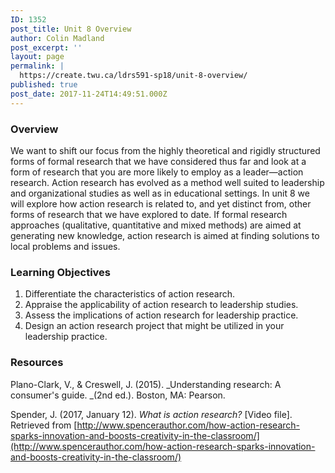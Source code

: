 ```yaml
---
ID: 1352
post_title: Unit 8 Overview
author: Colin Madland
post_excerpt: ''
layout: page
permalink: |
  https://create.twu.ca/ldrs591-sp18/unit-8-overview/
published: true
post_date: 2017-11-24T14:49:51.000Z
---
```


### Overview

We want to shift our focus from the highly theoretical and rigidly structured forms of formal research that we have considered thus far and look at a form of research that you are more likely to employ as a leader—action research. Action research has evolved as a method well suited to leadership and organizational studies as well as in educational settings. In unit 8 we will explore how action research is related to, and yet distinct from, other forms of research that we have explored to date. If formal research approaches \(qualitative, quantitative and mixed methods\) are aimed at generating new knowledge, action research is aimed at finding solutions to local problems and issues.

### Learning Objectives

1. Differentiate the characteristics of action research.
2. Appraise the applicability of action research to leadership studies. 
3. Assess the implications of action research for leadership practice.
4. Design an action research project that might be utilized in your leadership practice.

### Resources

Plano-Clark, V., & Creswell, J. \(2015\). _Understanding research: A consumer's guide. _\(2nd ed.\). Boston, MA: Pearson.

Spender, J. \(2017, January 12\). _What is action research?_ \[Video file\]. Retrieved from [http://www.spencerauthor.com/how-action-research-sparks-innovation-and-boosts-creativity-in-the-classroom/](http://www.spencerauthor.com/how-action-research-sparks-innovation-and-boosts-creativity-in-the-classroom/)

